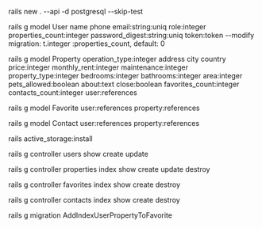 rails new . --api -d postgresql --skip-test

rails g model User name phone email:string:uniq role:integer properties_count:integer password_digest:string:uniq token:token
--modify migration: t.integer :properties_count, default: 0

rails g model Property operation_type:integer address city country price:integer monthly_rent:integer maintenance:integer property_type:integer bedrooms:integer bathrooms:integer area:integer pets_allowed:boolean about:text close:boolean favorites_count:integer contacts_count:integer user:references

rails g model Favorite user:references property:references

rails g model Contact user:references property:references

rails active_storage:install

rails g controller users show create update

rails g controller properties index show create update destroy

rails g controller favorites index show create destroy

rails g controller contacts index show create destroy

rails g migration AddIndexUserPropertyToFavorite
